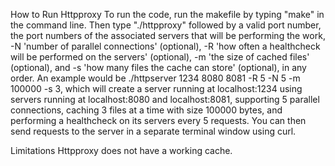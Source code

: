 How to Run Httpproxy
To run the code, run the makefile by typing "make" in the command line.
Then type "./httpproxy" followed by a valid port number, the port numbers of the associated servers that will be performing the work, -N 'number of parallel connections' (optional), -R 'how often a healthcheck will be performed on the servers' (optional), -m 'the size of cached files' (optional), and -s 'how many files the cache can store' (optional), in any order.
An example would be ./httpserver 1234 8080 8081 -R 5 -N 5 -m 100000 -s 3, which will create a server running at localhost:1234 using servers running at localhost:8080 and localhost:8081, supporting 5 parallel connections, caching 3 files at a time with size 100000 bytes, and performing a healthcheck on its servers every 5 requests.
You can then send requests to the server in a separate terminal window using curl.

Limitations
Httpproxy does not have a working cache.

